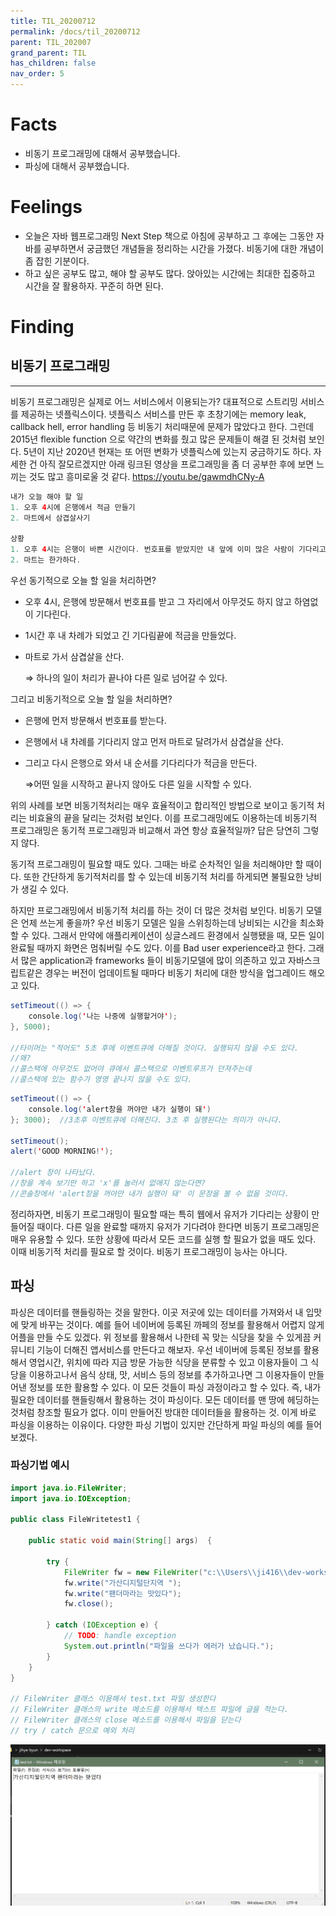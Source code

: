```yaml
---
title: TIL_20200712
permalink: /docs/til_20200712
parent: TIL_202007
grand_parent: TIL
has_children: false
nav_order: 5
---
```


# Facts

- 비동기 프로그래밍에 대해서 공부했습니다.
- 파싱에 대해서 공부했습니다.

# Feelings

- 오늘은 자바 웹프로그래밍 Next Step 책으로 아침에 공부하고 그 후에는 그동안 자바를 공부하면서 궁금했던 개념들을 정리하는 시간을 가졌다. 비동기에 대한 개념이 좀 잡힌 기분이다.
- 하고 싶은 공부도 많고, 해야 할 공부도 많다. 앉아있는 시간에는 최대한 집중하고 시간을 잘 활용하자. 꾸준히 하면 된다.

# Finding

## 비동기 프로그래밍

---

비동기 프로그래밍은 실제로 어느 서비스에서 이용되는가?
대표적으로 스트리밍 서비스를 제공하는 넷플릭스이다. 넷플릭스 서비스를 만든 후 초창기에는 memory leak, callback hell, error handling 등 비동기 처리때문에 문제가 많았다고 한다. 그런데 2015년 flexible function 으로 약간의 변화를 줬고 많은 문제들이 해결 된 것처럼 보인다. 5년이 지난 2020년 현재는 또 어떤 변화가 넷플릭스에 있는지 궁금하기도 하다. 자세한 건 아직 잘모르겠지만 아래 링크된 영상을 프로그래밍을 좀 더 공부한 후에 보면 느끼는 것도 많고 흥미로울 것 같다.
https://youtu.be/gawmdhCNy-A

```java
내가 오늘 해야 할 일
1. 오후 4시에 은행에서 적금 만들기
2. 마트에서 삼겹살사기

상황
1. 오후 4시는 은행이 바쁜 시간이다. 번호표를 받았지만 내 앞에 이미 많은 사람이 기다리고 있다.
2. 마트는 한가하다.
```

우선 동기적으로 오늘 할 일을 처리하면?

- 오후 4시, 은행에 방문해서 번호표를 받고 그 자리에서 아무것도 하지 않고 하염없이 기다린다.
- 1시간 후 내 차례가 되었고 긴 기다림끝에 적금을 만들었다.
- 마트로 가서 삼겹살을 산다.

  ⇒ 하나의 일이 처리가 끝나야 다른 일로 넘어갈 수 있다.

그리고 비동기적으로 오늘 할 일을 처리하면?

- 은행에 먼저 방문해서 번호표를 받는다.
- 은행에서 내 차례를 기다리지 않고 먼저 마트로 달려가서 삼겹살을 산다.
- 그리고 다시 은행으로 와서 내 순서를 기다리다가 적금을 만든다.

  ⇒어떤 일을 시작하고 끝나지 않아도 다른 일을 시작할 수 있다.

위의 사례를 보면 비동기적처리는 매우 효율적이고 합리적인 방법으로 보이고 동기적 처리는 비효율의 끝을 달리는 것처럼 보인다. 이를 프로그래밍에도 이용하는데 비동기적 프로그래밍은 동기적 프로그래밍과 비교해서 과연 항상 효율적일까? 답은 당연히 그렇지 않다.

동기적 프로그래밍이 필요할 때도 있다. 그때는 바로 순차적인 일을 처리해야만 할 때이다. 또한 간단하게 동기적처리를 할 수 있는데 비동기적 처리를 하게되면 불필요한 낭비가 생길 수 있다.

하지만 프로그래밍에서 비동기적 처리를 하는 것이 더 많은 것처럼 보인다. 비동기 모델은 언제 쓰는게 좋을까? 우선 비동기 모델은 일을 스위칭하는데 낭비되는 시간을 최소화 할 수 있다. 그래서 만약에 애플리케이션이 싱글스레드 환경에서 실행됐을 때, 모든 일이 완료될 때까지 화면은 멈춰버릴 수도 있다. 이를 Bad user experience라고 한다. 그래서 많은 application과 frameworks 들이 비동기모델에 많이 의존하고 있고 자바스크립트같은 경우는 버전이 업데이트될 때마다 비동기 처리에 대한 방식을 업그레이드 해오고 있다.

```java
setTimeout(() => {
	console.log('나는 나중에 실행할거야');
}, 5000);

//타이머는 "적어도" 5초 후에 이벤트큐에 더해질 것이다. 실행되지 않을 수도 있다.
//왜?
//콜스택에 아무것도 없어야 큐에서 콜스택으로 이벤트루프가 던져주는데
//콜스택에 있는 함수가 영영 끝나지 않을 수도 있다.
```

```java
setTimeout(() => {
	console.log('alert창을 꺼야만 내가 실행이 돼')
}; 3000);  //3초후 이벤트큐에 더해진다. 3초 후 실행된다는 의미가 아니다.

setTimeout();
alert('GOOD MORNING!');

//alert 창이 나타났다.
//창을 계속 보기만 하고 'x'를 눌러서 없애지 않는다면?
//콘솔창에서 'alert창을 꺼야만 내가 실행이 돼' 이 문장을 볼 수 없을 것이다.

```

정리하자면, 비동기 프로그래밍이 필요할 때는 특히 웹에서 유저가 기다리는 상황이 만들어질 때이다. 다른 일을 완료할 때까지 유저가 기다려야 한다면 비동기 프로그래밍은 매우 유용할 수 있다. 또한 상황에 따라서 모든 코드를 실행 할 필요가 없을 때도 있다. 이때 비동기적 처리를 필요로 할 것이다. 비동기 프로그래밍이 능사는 아니다.

## 파싱

파싱은 데이터를 핸들링하는 것을 말한다. 이곳 저곳에 있는 데이터를 가져와서 내 입맛에 맞게 바꾸는 것이다. 예를 들어 네이버에 등록된 까페의 정보를 활용해서 어렵지 않게 어플을 만들 수도 있겠다. 위 정보를 활용해서 나한테 꼭 맞는 식당을 찾을 수 있게끔 커뮤니티 기능이 더해진 앱서비스를 만든다고 해보자. 우선 네이버에 등록된 정보를 활용해서 영업시간, 위치에 따라 지금 방문 가능한 식당을 분류할 수 있고 이용자들이 그 식당을 이용하고나서 음식 상태, 맛, 서비스 등의 정보를 추가하고나면 그 이용자들이 만들어낸 정보를 또한 활용할 수 있다. 이 모든 것들이 파싱 과정이라고 할 수 있다. 즉, 내가 필요한 데이터를 핸들링해서 활용하는 것이 파싱이다. 모든 데이터를 맨 땅에 헤딩하는 것처럼 창조할 필요가 없다. 이미 만들어진 방대한 데이터들을 활용하는 것. 이게 바로 파싱을 이용하는 이유이다. 다양한 파싱 기법이 있지만 간단하게 파일 파싱의 예를 들어보겠다.

### 파싱기법 예시

```java
import java.io.FileWriter;
import java.io.IOException;

public class FileWritetest1 {

	public static void main(String[] args)  {

		try {
			FileWriter fw = new FileWriter("c:\\Users\\ji416\\dev-workspace\\test.txt");
			fw.write("가산디지털단지역 ");
			fw.write("팬더마라는 맛있다");
			fw.close();

		} catch (IOException e) {
			// TODO: handle exception
			System.out.println("파일을 쓰다가 에러가 났습니다.");
		}
	}
}

// FileWriter 클래스 이용해서 test.txt 파일 생성한다
// FileWriter 클래스의 write 메소드를 이용해서 텍스트 파일에 글을 적는다.
// FileWriter 클래스의 close 메소드를 이용해서 파일을 닫는다
// try / catch 문으로 예외 처리
```

![](/assets/images/parsing.png)
